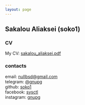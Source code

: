 ```yaml
---
layout: page
---
```


## Sakalou Aliaksei (soko1)


### CV

My CV: <a href="/sakalou_aliaksei.pdf">sakalou_aliaksei.pdf</a>

### contacts
<p id="contacts"></p>

email: <a href="mailto:nullbsd@gmail.com">nullbsd@gmail.com</a><br>
telegram: <a href="https://t.me/gnupg">@gnupg</a><br>
github: [soko1](https://github.com/soko1)<br>
facebook: [sysctl](https://facebook.com/sysctl)<br>
instagram: [gnupg](https://instagram.com/gnupg)<br>
